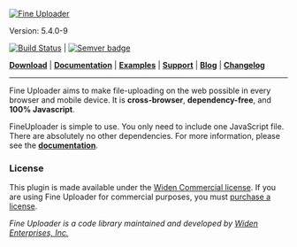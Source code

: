 [![Fine Uploader](http://fineuploader.com/img/FineUploader_logo.png)](http://fineuploader.com/)

Version: 5.4.0-9

[![Build Status](https://travis-ci.org/FineUploader/fine-uploader.png?branch=master)](https://travis-ci.org/FineUploader/fine-uploader) | [![Semver badge](http://calm-shore-6115.herokuapp.com/?label=SemVer&value=2.0.0&color=green)](http://semver.org/spec/v2.0.0.html)

[**Download**](http://fineuploader.com/downloads.html) |
[**Documentation**](http://docs.fineuploader.com) |
[**Examples**](http://fineuploader.com/demos) |
[**Support**](http://fineuploader.com/support.html) |
[**Blog**](http://blog.fineuploader.com/) |
[**Changelog**](http://blog.fineuploader.com/category/changelog/)

---

Fine Uploader aims to make file-uploading on the web possible in every browser and mobile device. It is **cross-browser**, **dependency-free**, and **100% Javascript**.

FineUploader is simple to use. You only need to include one JavaScript file. There are absolutely no other dependencies.
For more information, please see the [**documentation**](http://docs.fineuploader.com).

### License ###
This plugin is made available under the [Widen Commercial license](LICENSE).  If you are using Fine Uploader for commercial purposes,
you must [purchase a license](http://fineuploader.com/purchase).


*Fine Uploader is a code library maintained and developed by [Widen Enterprises, Inc.](http://www.widen.com/)*
